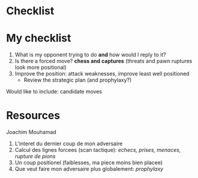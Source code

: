 Checklist
=========
# My checklist
1. What is my opponent trying to do **and** how would I reply to it?
2. Is there a forced move? **chess and captures** (threats and pawn ruptures look more positional)
3. Improve the position: attack weaknesses, improve least well positioned
   * Review the strategic plan (and prophylaxy?)
  
Would like to include: candidate moves

# Resources
Joachim Mouhamad
  1. L'interet du dernier coup de mon adversaire
  2. Calcul des lignes forcees (scan tactique): _echecs, prises, menaces, rupture de pions_
  3. Un coup positionel (faiblesses, ma piece moins bien placee)
  4. Que veut faire mon adversaire plus globalement: _prophylaxy_
